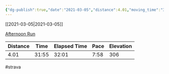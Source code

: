 ```yaml
---
{"dg-publish":true,"date":"2021-03-05","distance":4.01,"moving_time":"31:55","elapsed_time":"32:01","pace":"7:58","total_elevation_gain":306,"url":"https://www.strava.com/activities/4896550620","permalink":"/01-personal/strava/2021-03-05-afternoon-run/","dgPassFrontmatter":true}
---
```



[[2021-03-05\|2021-03-05]]

[Afternoon Run](https://www.strava.com/activities/4896550620)

| Distance | Time  | Elapsed Time | Pace | Elevation |
| -------- | ----- | ------------ | ---- | --------- |
| 4.01     | 31:55 | 32:01        | 7:58 | 306       |




#strava
